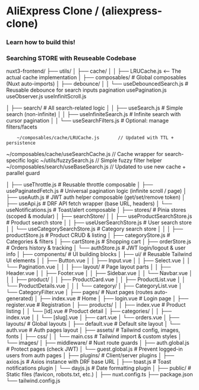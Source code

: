 # AliExpress Clone / (aliexpress-clone)

### Learn how to build this!
### Searching STORE with Reuseable Codebase
<!-- // https://collectionapi.metmuseum.org/public/collection/v1/departments -->
nuxt3-frontend/
├── utils/
│   ├── cache/
│   │   ├── LRUCache.js   <-- The actual cache implementation
│
├── composables/                               # Global composables (Nuxt auto-imports)
│   ├── debounce/
│   │   └── useDebouncedSearch.js              # Reusable debounce for search inputs
        pagination
            usePagination.js
            useObserver.js
            useInfinitScroll.js
            
│   ├── search/                           # All search-related logic
│   │   ├── useSearch.js                  # Simple search (non-infinite)
│   │   ├── useInfiniteSearch.js          # Infinite search with cursor pagination
│   │   └── useSearchFilters.js           # Optional: manage filters/facets

        ~/composables/cache/LRUCache.js       // Updated with TTL + persistence
~/composables/cache/useSearchCache.js // Cache wrapper for search-specific logic
~/utils/fuzzySearch.js                // Simple fuzzy filter helper
~/composables/search/useBaseSearch.js // Updated to use new cache + parallel guard

│   ├── useThrottle.js                         # Reusable throttle composable
│   ├── usePaginatedFetch.js                   # Universal pagination logic (infinite scroll / page)
│   ├── useAuth.js                             # JWT auth helper composable (get/set/remove token)
│   ├── useApi.js                              # DRF API fetch wrapper (base URL, headers)
│   └── useNotifications.js                    # Toast/alert composable
│
├── stores/                                    # Pinia stores (scoped & modular)
│   ├── searchStore/
│   │   ├── useProductSearchStore.js           # Product search store
│   │   ├── useUserSearchStore.js              # User search store
│   │   └── useCategorySearchStore.js          # Category search store
│   │
│   ├── productStore.js                        # Product CRUD & listing
│   ├── categoryStore.js                       # Categories & filters
│   ├── cartStore.js                           # Shopping cart
│   ├── orderStore.js                          # Orders history & tracking
│   └── authStore.js                           # JWT login/logout & user info
│
├── components/                                # UI building blocks
│   ├── ui/                                    # Reusable Tailwind UI elements
│   │   ├── Button.vue
│   │   ├── Input.vue
│   │   ├── Select.vue
│   │   └── Pagination.vue
│   │
│   ├── layout/                                # Page layout parts
│   │   ├── Header.vue
│   │   ├── Footer.vue
│   │   ├── Sidebar.vue
│   │   └── Navbar.vue
│   │
│   ├── product/
│   │   ├── ProductCard.vue
│   │   ├── ProductList.vue
│   │   └── ProductDetails.vue
│   │
│   └── category/
│       ├── CategoryList.vue
│       └── CategoryFilter.vue
│
├── pages/                                     # Nuxt pages (routes auto-generated)
│   ├── index.vue                              # Home
│   ├── login.vue                              # Login page
│   ├── register.vue                           # Registration
│   ├── products/
│   │   ├── index.vue                          # Product listing
│   │   └── [id].vue                           # Product detail
│   ├── categories/
│   │   ├── index.vue
│   │   └── [slug].vue
│   ├── cart.vue
│   └── orders.vue
│
├── layouts/                                   # Global layouts
│   ├── default.vue                            # Default site layout
│   └── auth.vue                               # Auth pages layout
│
├── assets/                                    # Tailwind config, images, fonts
│   ├── css/
│   │   └── main.css                           # Tailwind import & custom styles
│   └── images/
│
├── middleware/                                # Nuxt route guards
│   ├── auth.global.js                         # Protect pages (check JWT)
│   └── guest.global.js                        # Prevent logged-in users from auth pages
│
├── plugins/                                   # Client/server plugins
│   ├── axios.js                               # Axios instance with DRF base URL
│   ├── toast.js                               # Toast notifications plugin
│   └── dayjs.js                               # Date formatting plugin
│
├── public/                                    # Static files (favicon, robots.txt, etc.)
│
├── nuxt.config.ts
├── package.json
└── tailwind.config.js
